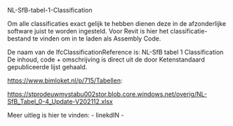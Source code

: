 NL-SfB-tabel-1-Classification

Om alle classificaties exact gelijk te hebben dienen deze in de afzonderlijke software juist te worden ingesteld.
Voor Revit is hier het classificatie-bestand te vinden om in te laden als Assembly Code.

De naam van de IfcClassificationReference is: NL-SfB tabel 1 Classification
De inhoud, code + omschrijving is direct uit de door Ketenstandaard gepubliceerde lijst gehaald.

https://www.bimloket.nl/p/715/Tabellen:

https://stprodeuwmystabu002stor.blob.core.windows.net/overig/NL-SfB_Tabel_0-4_Update-V202112.xlsx

Meer uitleg is hier te vinden: - linekdIN - 

